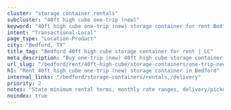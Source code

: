 ```yaml
---
cluster: "storage container rentals"
subcluster: "40ft high cube one-trip (new)"
keyword: "40ft high cube one-trip (new) storage container for rent Bedford, TX"
intent: "Transactional-Local"
page_type: "Location-Product"
city: "Bedford, TX"
title_tag: "Bedford 40ft high cube storage container for rent | LC"
meta_description: "Buy one-trip (new) 40ft high cube storage container rent with local delivery in Bedford, TX. LC Container — local Since 2003. Request a fast quote today."
url_slug: "/bedford/rent/40ft-high-cube/storage-containers/one-trip-new"
h1: "Rent 40ft high cube one-trip (new) storage container in Bedford"
internal_links: "/bedford/storage-containers/rentals,/delivery"
priority: 2
notes: "State minimum rental terms, monthly rate ranges, delivery/pickup fees, service area."
noindex: true
---
```


<!-- TODO: Add unique city/inventory copy, images, and internal links here. -->
